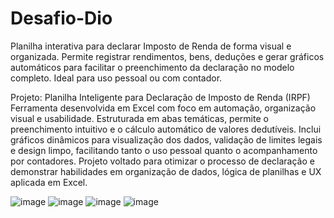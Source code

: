 # Desafio-Dio
Planilha interativa para declarar Imposto de Renda de forma visual e organizada. Permite registrar rendimentos, bens, deduções e gerar gráficos automáticos para facilitar o preenchimento da declaração no modelo completo. Ideal para uso pessoal ou com contador.

Projeto: Planilha Inteligente para Declaração de Imposto de Renda (IRPF)
Ferramenta desenvolvida em Excel com foco em automação, organização visual e usabilidade. Estruturada em abas temáticas, permite o preenchimento intuitivo e o cálculo automático de valores dedutíveis. Inclui gráficos dinâmicos para visualização dos dados, validação de limites legais e design limpo, facilitando tanto o uso pessoal quanto o acompanhamento por contadores. Projeto voltado para otimizar o processo de declaração e demonstrar habilidades em organização de dados, lógica de planilhas e UX aplicada em Excel.


![image](https://github.com/user-attachments/assets/b8ead756-5249-4f5f-931e-8c6467d7c1c5)
![image](https://github.com/user-attachments/assets/37fd56a9-be2d-4e2d-aaab-837677f094d3)
![image](https://github.com/user-attachments/assets/d9e314d2-4aa6-4956-8d7e-96150da5b529)
![image](https://github.com/user-attachments/assets/70e01141-9552-4575-bcef-1ec5d68c30b5)

